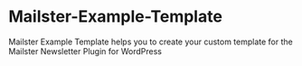 Mailster-Example-Template
=========================

Mailster Example Template helps you to create your custom template for the Mailster Newsletter Plugin for WordPress
